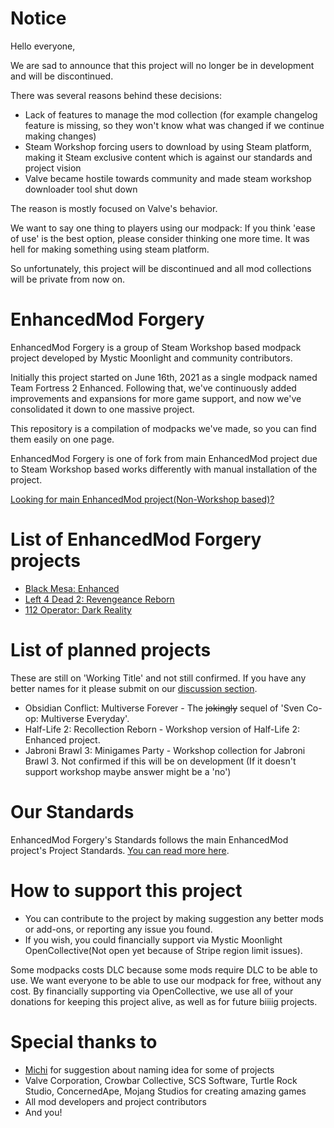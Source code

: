 # Notice
Hello everyone,

We are sad to announce that this project will no longer be in development and will be discontinued.

There was several reasons behind these decisions:
* Lack of features to manage the mod collection (for example changelog feature is missing, so they won't know what was changed if we continue making changes)
* Steam Workshop forcing users to download by using Steam platform, making it Steam exclusive content which is against our standards and project vision
* Valve became hostile towards community and made steam workshop downloader tool shut down

The reason is mostly focused on Valve's behavior.

We want to say one thing to players using our modpack: If you think 'ease of use' is the best option, please consider thinking one more time. It was hell for making something using steam platform.

So unfortunately, this project will be discontinued and all mod collections will be private from now on.

# EnhancedMod Forgery
EnhancedMod Forgery is a group of Steam Workshop based modpack project developed by Mystic Moonlight and community contributors.

Initially this project started on June 16th, 2021 as a single modpack named Team Fortress 2 Enhanced.
Following that, we've continuously added improvements and expansions for more game support, and now we've consolidated it down to one massive project.

This repository is a compilation of modpacks we've made, so you can find them easily on one page.

EnhancedMod Forgery is one of fork from main EnhancedMod project due to Steam Workshop based works differently with manual installation of the project.

[Looking for main EnhancedMod project(Non-Workshop based)?](https://github.com/MysticMoonlight/EnhancedMod)

# List of EnhancedMod Forgery projects
* [Black Mesa: Enhanced](https://steamcommunity.com/sharedfiles/filedetails/?id=2603092378)
* [Left 4 Dead 2: Revengeance Reborn](https://steamcommunity.com/sharedfiles/filedetails/?id=2735145551)
* [112 Operator: Dark Reality](https://steamcommunity.com/sharedfiles/filedetails/?id=2815131733)

# List of planned projects
These are still on 'Working Title' and not still confirmed. If you have any better names for it please submit on our [discussion section](https://github.com/MysticMoonlight/EnhancedModForgery/discussions/1).
* Obsidian Conflict: Multiverse Forever - The ~~jokingly~~ sequel of 'Sven Co-op: Multiverse Everyday'.
* Half-Life 2: Recollection Reborn - Workshop version of Half-Life 2: Enhanced project.
* Jabroni Brawl 3: Minigames Party - Workshop collection for Jabroni Brawl 3. Not confirmed if this will be on development (If it doesn't support workshop maybe answer might be a 'no')
   
# Our Standards
EnhancedMod Forgery's Standards follows the main EnhancedMod project's Project Standards. [You can read more here](https://github.com/MysticMoonlight/EnhancedMod/blob/main/STANDARD.md).

# How to support this project
* You can contribute to the project by making suggestion any better mods or add-ons, or reporting any issue you found.
* If you wish, you could financially support via Mystic Moonlight OpenCollective(Not open yet because of Stripe region limit issues).

Some modpacks costs DLC because some mods require DLC to be able to use. We want everyone to be able to use our modpack for free, without any cost.
By financially supporting via OpenCollective, we use all of your donations for keeping this project alive, as well as for future biiiig projects.

# Special thanks to
* [Michi](https://steamcommunity.com/profiles/76561198295898640) for suggestion about naming idea for some of projects
* Valve Corporation, Crowbar Collective, SCS Software, Turtle Rock Studio, ConcernedApe, Mojang Studios for creating amazing games
* All mod developers and project contributors
* And you!
